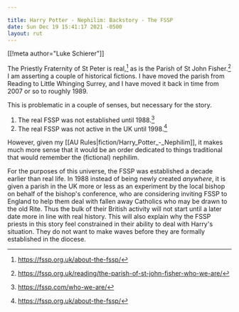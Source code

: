 ```yaml
---

title: Harry Potter - Nephilim: Backstory - The FSSP
date: Sun Dec 19 15:41:17 2021 -0500
layout: rut
---
```


[[!meta author="Luke Schierer"]]

The Priestly Fraternity of St Peter is real,[^211219-4] as is the Parish of St
John Fisher.[^211219-5]  I am asserting a couple of historical fictions.  I have
moved the parish from Reading to Little Whinging Surrey, and I have moved it back
in time from 2007 or so to roughly 1989.  

This is problematic in a couple of senses, but necessary for the story.

1. The real FSSP was not established until 1988.[^211219-6]
2. The real FSSP was not active in the UK until 1998.[^211219-7]

However, given my [[AU Rules|fiction/Harry_Potter_-_Nephilim]], it makes much
more sense that it would be an order dedicated to things traditional that would
remember the (fictional) nephilim.  

For the purposes of this universe, the FSSP was established a decade earlier
than real life.  In 1988 instead of being newly created *anywhere*, it is given
a parish in the UK more or less as an experiment by the local bishop on behalf
of the bishop's conference, who are considering inviting FSSP to England to help
them deal with fallen away Catholics who may be drawn to the old Rite.  Thus the
bulk of their British activity will not start until a later date more in line
with real history.  This will also explain why the FSSP priests in this story
feel constrained in their ability to deal with Harry's situation.  They do not
want to make waves before they are formally established in the diocese.

[^211219-4]: <https://fssp.org.uk/about-the-fssp/>

[^211219-5]: <https://fssp.org.uk/reading/the-parish-of-st-john-fisher-who-we-are/>

[^211219-6]: <https://fssp.com/who-we-are/>

[^211219-7]: <https://fssp.org.uk/about-the-fssp/>

